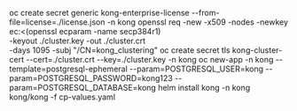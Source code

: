oc create secret generic kong-enterprise-license --from-file=license=./license.json -n kong
openssl req -new -x509 -nodes -newkey ec:<(openssl ecparam -name secp384r1) \
  -keyout ./cluster.key -out ./cluster.crt \
  -days 1095 -subj "/CN=kong_clustering"
oc create secret tls kong-cluster-cert --cert=./cluster.crt --key=./cluster.key -n kong
oc new-app -n kong --template=postgresql-ephemeral --param=POSTGRESQL_USER=kong --param=POSTGRESQL_PASSWORD=kong123 --param=POSTGRESQL_DATABASE=kong
helm install kong -n kong kong/kong -f cp-values.yaml